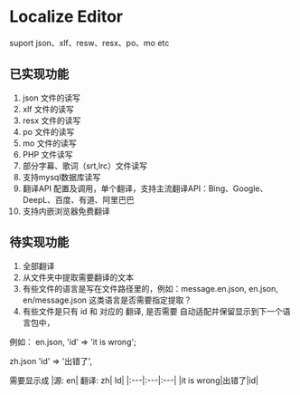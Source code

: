 # Localize Editor
 suport json、xlf、resw、resx、po、mo etc


## 已实现功能

1. json 文件的读写
2. xlf 文件的读写
3. resx 文件的读写
4. po 文件的读写
5. mo 文件的读写
6. PHP 文件读写
7. 部分字幕、歌词（srt,lrc）文件读写
8. 支持mysql数据库读写
9. 翻译API 配置及调用，单个翻译，支持主流翻译API：Bing、Google、DeepL、百度、有道、阿里巴巴
10. 支持内嵌浏览器免费翻译


## 待实现功能

1. 全部翻译
2. 从文件夹中提取需要翻译的文本
3. 有些文件的语言是写在文件路径里的，例如：message.en.json, en.json, en/message.json  这类语言是否需要指定提取？
4. 有些文件是只有 id 和 对应的 翻译, 是否需要 自动适配并保留显示到下一个语言包中，

例如： en.json, 'id' => 'it is wrong'; 

zh.json 'id' => '出错了', 

需要显示成 
|源: en| 翻译: zh| Id|
|:---|:---|:---|
|it is wrong|出错了|id|